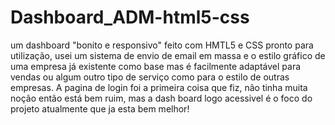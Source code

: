 # Dashboard_ADM-html5-css
um dashboard "bonito e responsivo" feito com HMTL5 e CSS pronto para utilização, usei um sistema de envio de email em massa e o estilo gráfico de uma empresa já existente como base mas é facilmente adaptável para vendas ou algum outro tipo de serviço como para o estilo de outras empresas. 
A pagina de login foi a primeira coisa que fiz, não tinha muita noção então está bem ruim, mas a dash board logo acessivel é o foco do projeto atualmente que ja esta bem melhor!
